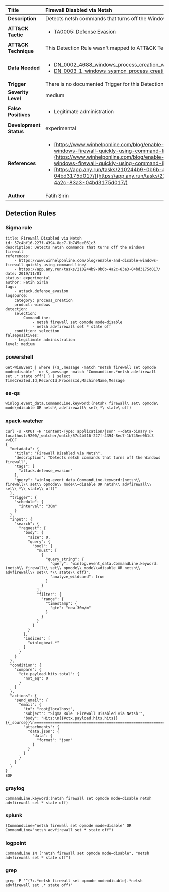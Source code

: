 | Title                    | Firewall Disabled via Netsh       |
|:-------------------------|:------------------|
| **Description**          | Detects netsh commands that turns off the Windows firewall |
| **ATT&amp;CK Tactic**    |  <ul><li>[TA0005: Defense Evasion](https://attack.mitre.org/tactics/TA0005)</li></ul>  |
| **ATT&amp;CK Technique** |  This Detection Rule wasn't mapped to ATT&amp;CK Technique yet  |
| **Data Needed**          | <ul><li>[DN_0002_4688_windows_process_creation_with_commandline](../Data_Needed/DN_0002_4688_windows_process_creation_with_commandline.md)</li><li>[DN_0003_1_windows_sysmon_process_creation](../Data_Needed/DN_0003_1_windows_sysmon_process_creation.md)</li></ul>  |
| **Trigger**              |  There is no documented Trigger for this Detection Rule yet  |
| **Severity Level**       | medium |
| **False Positives**      | <ul><li>Legitimate administration</li></ul>  |
| **Development Status**   | experimental |
| **References**           | <ul><li>[https://www.winhelponline.com/blog/enable-and-disable-windows-firewall-quickly-using-command-line/](https://www.winhelponline.com/blog/enable-and-disable-windows-firewall-quickly-using-command-line/)</li><li>[https://app.any.run/tasks/210244b9-0b6b-4a2c-83a3-04bd3175d017/](https://app.any.run/tasks/210244b9-0b6b-4a2c-83a3-04bd3175d017/)</li></ul>  |
| **Author**               | Fatih Sirin |


## Detection Rules

### Sigma rule

```
title: Firewall Disabled via Netsh
id: 57c4bf16-227f-4394-8ec7-1b745ee061c3
description: Detects netsh commands that turns off the Windows firewall
references:
    - https://www.winhelponline.com/blog/enable-and-disable-windows-firewall-quickly-using-command-line/
    - https://app.any.run/tasks/210244b9-0b6b-4a2c-83a3-04bd3175d017/
date: 2019/11/01
status: experimental
author: Fatih Sirin
tags:
    - attack.defense_evasion
logsource:
    category: process_creation
    product: windows
detection:
    selection:
        CommandLine:
            - netsh firewall set opmode mode=disable
            - netsh advfirewall set * state off
    condition: selection
falsepositives:
    - Legitimate administration
level: medium

```





### powershell
    
```
Get-WinEvent | where {($_.message -match "netsh firewall set opmode mode=disable" -or $_.message -match "CommandLine.*netsh advfirewall set .* state off") } | select TimeCreated,Id,RecordId,ProcessId,MachineName,Message
```


### es-qs
    
```
winlog.event_data.CommandLine.keyword:(netsh\ firewall\ set\ opmode\ mode\=disable OR netsh\ advfirewall\ set\ *\ state\ off)
```


### xpack-watcher
    
```
curl -s -XPUT -H 'Content-Type: application/json' --data-binary @- localhost:9200/_watcher/watch/57c4bf16-227f-4394-8ec7-1b745ee061c3 <<EOF
{
  "metadata": {
    "title": "Firewall Disabled via Netsh",
    "description": "Detects netsh commands that turns off the Windows firewall",
    "tags": [
      "attack.defense_evasion"
    ],
    "query": "winlog.event_data.CommandLine.keyword:(netsh\\ firewall\\ set\\ opmode\\ mode\\=disable OR netsh\\ advfirewall\\ set\\ *\\ state\\ off)"
  },
  "trigger": {
    "schedule": {
      "interval": "30m"
    }
  },
  "input": {
    "search": {
      "request": {
        "body": {
          "size": 0,
          "query": {
            "bool": {
              "must": [
                {
                  "query_string": {
                    "query": "winlog.event_data.CommandLine.keyword:(netsh\\ firewall\\ set\\ opmode\\ mode\\=disable OR netsh\\ advfirewall\\ set\\ *\\ state\\ off)",
                    "analyze_wildcard": true
                  }
                }
              ],
              "filter": {
                "range": {
                  "timestamp": {
                    "gte": "now-30m/m"
                  }
                }
              }
            }
          }
        },
        "indices": [
          "winlogbeat-*"
        ]
      }
    }
  },
  "condition": {
    "compare": {
      "ctx.payload.hits.total": {
        "not_eq": 0
      }
    }
  },
  "actions": {
    "send_email": {
      "email": {
        "to": "root@localhost",
        "subject": "Sigma Rule 'Firewall Disabled via Netsh'",
        "body": "Hits:\n{{#ctx.payload.hits.hits}}{{_source}}\n================================================================================\n{{/ctx.payload.hits.hits}}",
        "attachments": {
          "data.json": {
            "data": {
              "format": "json"
            }
          }
        }
      }
    }
  }
}
EOF

```


### graylog
    
```
CommandLine.keyword:(netsh firewall set opmode mode=disable netsh advfirewall set * state off)
```


### splunk
    
```
(CommandLine="netsh firewall set opmode mode=disable" OR CommandLine="netsh advfirewall set * state off")
```


### logpoint
    
```
CommandLine IN ["netsh firewall set opmode mode=disable", "netsh advfirewall set * state off"]
```


### grep
    
```
grep -P '^(?:.*netsh firewall set opmode mode=disable|.*netsh advfirewall set .* state off)'
```



